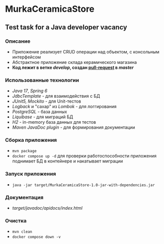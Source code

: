 # MurkaCeramicaStore
## Test task for a Java developer vacancy

### Описание
 - Приложение реализует CRUD операции над объектом, с консольным интерфейсом
 - Абстрактное приложение склада керамического магазина
 - __Код лежит в ветке *develop*, создан [pull-request](https://github.com/IlyaKuzmichev/MurkaCeramicaStore/pull/1) в *master*__

### Использованные технологии
 - *Java 17*, *Spring 6*
 - *JdbcTemplate* - для взаимодействия с БД
 - *JUnit5, Mockito* - для Unit-тестов
 - *Logback* и "сахар" из *Lombok*  - для логгирования
 - *PostgreSQL* - база данных
 - *Liquibase* - для миграций БД
 - *H2* - in-memory база данных для тестов
 - *Maven JavaDoc plugin* - для формирования документации

### Сборка приложения
 - ```mvn package```
 - ```docker compose up -d``` для проверки работоспособности приложения поднимает БД в контейнере и накатывает миграции

### Запуск приложения
 - ```java -jar target/MurkaCeramicaStore-1.0-jar-with-dependencies.jar```

### Документация
 - *target/javadoc/apidocs/index.html*

### Очистка
 - ```mvn clean```
 - ```docker compose down -v```
